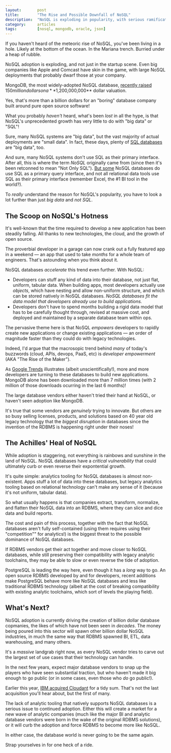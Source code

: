 ```yaml
---
layout:       post
title:        "The Rise and Possible Downfall of NoSQL"
description:  "NoSQL is exploding in popularity, with serious ramifications for the entire database industry."
category:     articles
tags:         [nosql, mongodb, oracle, json]
---
```


If you haven't heard of the meteoric rise of NoSQL, you've been living in a hole. Likely at the bottom of the ocean. In the Mariana trench. Burried under a heap of rubble.

NoSQL adoption is exploding, and not just in the startup scene. Even big companies like Apple and Comcast have skin in the game, with large NoSQL deployments that probably dwarf those at your company.

MongoDB, the most widely-adopted NoSQL database, [recently raised](http://www.crunchbase.com/funding-round/5576d45dd1a3b6f606ba5c478660a4e3) $150 million dollars on a **$1,200,000,000** dollar valuation. 

Yes, that's more than a billion dollars for an "boring" database company built around pure open source software!

What you probably *haven't* heard, what's been *lost* in all the hype, is that NoSQL's unprecedented growth has very little to do with "big data" or "SQL"!

Sure, many NoSQL systems are "big data", but the vast majority of actual deployments are "small data". In fact, these days, plenty of [SQL databases](http://www.splicemachine.com) are "big data", too.

And sure, many NoSQL systems don't use SQL as their primary interface. After all, this is where the term *NoSQL* originally came from (since then it's been retconned to mean "Not Only SQL"). [But some](http://www.couchbase.com/communities/n1ql) NoSQL databases do use SQL as a primary query interface, and not all relational data tools use SQL as their primary interface (remember Excel, the #1 BI tool in the world?).

To *really* understand the reason for NoSQL's popularity, you have to look a lot further than just *big data* and *not SQL*.

## The Scoop on NoSQL's Hotness

It's well-known that the time required to develop a new application has been steadily falling. All thanks to new technologies, the cloud, and the growth of open source.

The proverbial developer in a garage can now crank out a fully featured app in a weekend &mdash; an app that used to take *months* for a whole team of engineers. That's astounding when you think about it.

NoSQL databases *accelerate* this trend even further. With NoSQL:

* Developers can stuff any kind of data into their database, not just flat, uniform, tabular data. When building apps, most developers actually use *objects*, which have nesting and allow non-uniform structure, and which can be stored natively in NoSQL databases. *NoSQL databases fit the data model that developers already use to build applications.*
* Developers don't have to spend months building a rigid data model that has to be carefully thought through, revised at massive cost, and deployed and maintained by a separate database team within ops.

The pervasive theme here is that NoSQL *empowers* developers to rapidly create new applications or change existing applications &mdash; an order of magnitude faster than they could do with legacy technologies.

Indeed, I'd argue that the macrosopic trend behind *many* of today's buzzwords (cloud, APIs, devops, PaaS, etc) is *developer empowerment* (AKA "The Rise of the Maker").

As [Google Trends](http://www.google.com/trends/explore#q=mongodb%2C%20oracle%20db&cmpt=q) illustrates (albeit unscientifically!), more and more developers are turning to these databases to build new applications. MongoDB alone has been downloaded more than 7 million times (with 2 million of those downloads ocurring in the last 6 months)!

The large database vendors either haven't tried their hand at NoSQL, or haven't seen adoption like MongoDB. 

It's true that some vendors are *genuinely* trying to innovate. But others are so busy selling licenses, products, and solutions based on 40 year old legacy technology that the *biggest disruption* in databases since the invention of the RDBMS is happening right under their noses!

## The Achilles' Heal of NoSQL

While adoption is staggering, not everything is rainbows and sunshine in the land of NoSQL. NoSQL databases have a *critical vulnerability* that could ultimately curb or even reverse their expontential growth.

It's quite simple: analytics tooling for NoSQL databases is almost non-existent. Apps stuff a lot of data into these databases, but legacy analytics tooling based on relational technology can't make any sense of it (because it's not uniform, tabular data).

So what usually happens is that companies extract, transform, normalize, and flatten their NoSQL data into an RDBMS, where they can slice and dice data and build reports.

The cost and pain of this process, together with the fact that NoSQL databases aren't fully self-contained (using them requires using their "competition"" for analytics!) is the biggest threat to the possible dominance of NoSQL databases.

If RDBMS vendors get their act together and move closer to NoSQL databases, while still preserving their compatibility with legacy analytic toolchains, they may be able to slow or even reverse the tide of adoption.

PostgreSQL is leading the way here, even though it has a *long* way to go. An open source RDBMS developed by and for developers, recent additions make  PostgreSQL behave more like NoSQL databases and less like traditional RDBMS technology (albeit at the cost of breaking compatibility with existing analytic toolchains, which sort of levels the playing field).

## What's Next?

NoSQL adoption is currently driving the creation of billion dollar database copmanies, the likes of which have not been seen in *decades*. The money being poured into this sector will spawn other billion dollar NoSQL industries, in much the same way that RDBMS spawned BI, ETL, data warehousing, and many others.

It's a *massive* landgrab right now, as every NoSQL vendor tries to carve out the largest set of use cases that their technology can handle.

In the next few years, expect major database vendors to snap up the players who have seen substantial traction, but who haven't made it big enough to go public (or in some cases, even those who *do* go public!).

Earlier this year, [IBM acquired Cloudant](http://www-03.ibm.com/press/us/en/pressrelease/43342.wss) for a tidy sum. That's not the last acquisition you'll hear about, but the first of many.

The lack of analytic tooling that natively supports NoSQL databases is a serious issue to continued adoption. Either this will create a market for a new wave of analytic companies (much like the major BI and analytic database vendors were born in the wake of the original RDBMS solutions), or it will curb the adoption and force RDBMS to become more like NoSQL.

In either case, the database world is never going to be the same again. 

Strap yourselves in for one heck of a ride.
